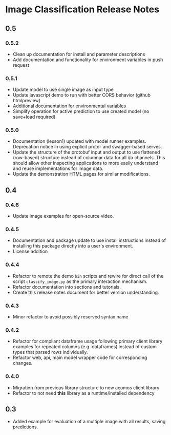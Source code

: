 <!---
.. ===============LICENSE_START=======================================================
.. Acumos CC-BY-4.0
.. ===================================================================================
.. Copyright (C) 2017-2018 AT&T Intellectual Property & Tech Mahindra. All rights reserved.
.. ===================================================================================
.. This Acumos documentation file is distributed by AT&T and Tech Mahindra
.. under the Creative Commons Attribution 4.0 International License (the "License");
.. you may not use this file except in compliance with the License.
.. You may obtain a copy of the License at
..
..      http://creativecommons.org/licenses/by/4.0
..
.. This file is distributed on an "AS IS" BASIS,
.. WITHOUT WARRANTIES OR CONDITIONS OF ANY KIND, either express or implied.
.. See the License for the specific language governing permissions and
.. limitations under the License.
.. ===============LICENSE_END=========================================================
-->

# Image Classification Release Notes
## 0.5
### 0.5.2
* Clean up documentation for install and parameter descriptions
* Add documentation and functionality for environment variables in push request

### 0.5.1
* Update model to use single image as input type
* Update javascript demo to run with better CORS behavior (github htmlpreview)
* Additional documentation for environmental variables
* Simplify operation for active prediction to use created model (no save+load required)

### 0.5.0
* Documentation (lesson1) updated with model runner examples.  Deprecation notice
  in using explicit proto- and swagger-based serves.
* Update the structure of the protobuf input and output to use flattened (row-based)
  structure instead of columnar data for all i/o channels.  This should allow
  other inspecting applications to more easily understand and reuse implementations
  for image data.
* Update the demonstration HTML pages for similar modifications.

## 0.4
### 0.4.6
* Update image examples for open-source video.

### 0.4.5
* Documentation and package update to use install instructions instead of installing
  this package directly into a user's environment.
* License addition

### 0.4.4
* Refactor to remote the demo `bin` scripts and rewire for direct call of the
  script `classify_image.py` as the primary interaction mechanism.
* Refactor documentation into sections and tutorials.
* Create this release notes document for better version understanding.

### 0.4.3
* Minor refactor to avoid possibly reserved syntax name

### 0.4.2
* Refactor for compliant dataframe usage following primary client library
  examples for repeated columns (e.g. dataframes) instead of custom types
  that parsed rows individually.
* Refactor web, api, main model wrapper code for corresponding changes.

### 0.4.0
* Migration from previous library structure to new acumos client library
* Refactor to not need **this** library as a runtime/installed dependency

## 0.3
* Added example for evaluation of a multiple image with all results, saving predictions.
